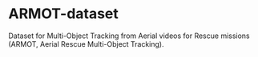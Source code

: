 # ARMOT-dataset
Dataset for Multi-Object Tracking from Aerial videos for Rescue missions (ARMOT, Aerial Rescue Multi-Object Tracking).
